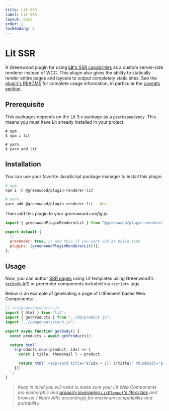 ```yaml
---
title: Lit SSR
label: Lit SSR
layout: docs
order: 2
tocHeading: 2
---
```


# Lit SSR

A Greenwood plugin for using [**Lit**'s SSR capabilities](https://github.com/lit/lit/tree/main/packages/labs/ssr) as a custom server-side renderer instead of WCC. This plugin also gives the ability to statically render entire pages and layouts to output completely static sites. See the [plugin's README](https://github.com/ProjectEvergreen/greenwood/tree/master/packages/plugin-postcss) for complete usage information, in particular the [caveats section](https://github.com/ProjectEvergreen/greenwood/tree/master/packages/plugin-renderer-lit#caveats).

## Prerequisite

This packages depends on the Lit 3.x package as a `peerDependency`. This means you must have Lit already installed in your project.

```shell
# npm
$ npm i lit

# yarn
$ yarn add lit
```

## Installation

You can use your favorite JavaScript package manager to install this plugin.

```bash
# npm
npm i -D @greenwood/plugin-renderer-lit

# yarn
yarn add @greenwood/plugin-renderer-lit --dev
```

Then add this plugin to your _greenwood.config.js_.

```js
import { greenwoodPluginRendererLit } from "@greenwood/plugin-renderer-lit";

export default {
  // ...
  prerender: true, // add this if you want SSR at build time
  plugins: [greenwoodPluginRendererLit()],
};
```

## Usage

Now, you can author [SSR pages](/docs/server-rendering/) using Lit templates using Greenwood's [`getBody` API](https://www.greenwoodjs.io/docs/server-rendering/#usage) or prerender components included via `<script>` tags.

Below is an example of generating a page of LitElement based Web Components:

```js
// src/pages/products.js
import { html } from "lit";
import { getProducts } from "../db/product.js";
import "../components/card.js";

export async function getBody() {
  const products = await getProducts();

  return html`
    ${products.map((product, idx) => {
      const { title, thumbnail } = product;

      return html` <app-card title="${idx + 1}) ${title}" thumbnail="${thumbnail}"></app-card> `;
    })}
  `;
}
```

> _Keep in mind you will need to make sure your Lit Web Components are isomorphic and [properly leveraging `LitElement`'s lifecycles](https://github.com/lit/lit/tree/main/packages/labs/ssr#notes-and-limitations) and browser / Node APIs accordingly for maximum compatibility and portability._
